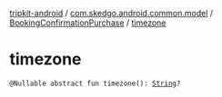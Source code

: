 [tripkit-android](../../index.md) / [com.skedgo.android.common.model](../index.md) / [BookingConfirmationPurchase](index.md) / [timezone](./timezone.md)

# timezone

`@Nullable abstract fun timezone(): `[`String`](https://kotlinlang.org/api/latest/jvm/stdlib/kotlin/-string/index.html)`?`